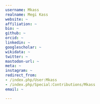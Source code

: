 ```yaml
---
username: Mkass
realname: Megi Kass
website: ~
affiliation: ~
bio: ~
github: ~
orcid: ~
linkedin: ~
googlescholar: ~
wikidata: ~
twitter: ~
mastodon-url: ~
meta: ~
instagram: ~
redirect_from:
- /index.php/User:Mkass
- /index.php/Special:Contributions/Mkass
email: ~

---
```

